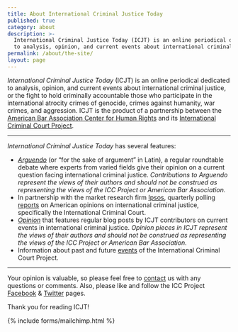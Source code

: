 ```yaml
---
title: About International Criminal Justice Today
published: true
category: about
description: >-
  International Criminal Justice Today (ICJT) is an online periodical dedicated
  to analysis, opinion, and current events about international criminal justice.
permalink: /about/the-site/
layout: page
---
```


*International Criminal Justice Today* (ICJT) is an online periodical dedicated to analysis, opinion, and current events about international criminal justice, or the fight to hold criminally accountable those who participate in the international atrocity crimes of genocide, crimes against humanity, war crimes, and aggression. ICJT is the product of a partnership between the [American Bar Association Center for Human Rights](http://www.americanbar.org/groups/human_rights.html)&nbsp;and its&nbsp;[International Criminal Court Project](http://www.aba-icc.org).

---

*International Criminal Justice Today* has several features:

* [*Arguendo*](http://www.international-criminal-justice-today.org/arguendo/) (or “for the sake of argument” in Latin), a regular roundtable debate where experts from varied fields give their opinion on a current question facing international criminal justice.&nbsp;*Contributions to Arguendo represent the views of their authors and should not be construed as representing the views of the ICC Project or American Bar Association.*
* In partnership with the market research firm [Ipsos](http://www.ipsos-na.com/), quarterly polling [reports](http://www.international-criminal-justice-today.org/ipsos-polling-data/) on American opinions on international criminal justice, specifically the International Criminal Court.
* [*Opinion*](http://www.international-criminal-justice-today.org/opinion/) that features regular blog posts by ICJT contributors on current events in international criminal justice. *Opinion pieces in ICJT represent the views of their authors and should not be construed as representing the views of the ICC Project or American Bar Association.*
* Information about past and future [events](http://www.international-criminal-justice-today.org/events/) of the International Criminal Court Project.

---

Your opinion is valuable, so please feel free to [contact](http://www.aba-icc.org/the-aba-icc-project/contact/) us with any questions or comments. Also, please like and follow the ICC Project [Facebook](http://facebook.com/ABAICCProject) & [Twitter](http://twitter.com/ABAICCProject) pages.

Thank you for reading ICJT\!

{% include forms/mailchimp.html %}
